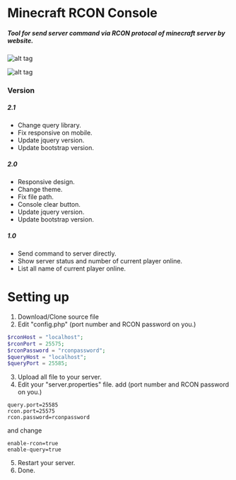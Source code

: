 # Minecraft RCON Console
##### Tool for send server command via RCON protocal of minecraft server by website.

![alt tag](https://github.com/ekaomk/Minecraft-RCON-Console/blob/master/screenshot/pc.jpg)

![alt tag](https://cdn.rawgit.com/ekaomk/Minecraft-RCON-Console/master/screenshot/mobile.png)

### Version

##### 2.1
* Change query library.
* Fix responsive on mobile.
* Update jquery version.
* Update bootstrap version.

##### 2.0
* Responsive design.
* Change theme.
* Fix file path.
* Console clear button.
* Update jquery version.
* Update bootstrap version.

##### 1.0
* Send command to server directly.
* Show server status and number of current player online.
* List all name of current player online.

# Setting up
1. Download/Clone source file
2. Edit "config.php" (port number and RCON password on you.)
```php
$rconHost = "localhost";
$rconPort = 25575;
$rconPassword = "rconpassword";
$queryHost = "localhost";
$queryPort = 25585;
```
3. Upload all file to your server.
4. Edit your "server.properties" file.
add (port number and RCON password on you.)
```
query.port=25585
rcon.port=25575
rcon.password=rconpassword
```
and change
```
enable-rcon=true
enable-query=true
```
5. Restart your server.
6. Done.
